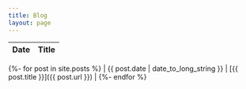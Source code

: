 ```yaml
---
title: Blog
layout: page
---
```



| Date | Title |
| --- | --- |
{%- for post in site.posts %}
| {{ post.date | date_to_long_string }} | [{{ post.title }}]({{ post.url }}) |
{%- endfor %}    